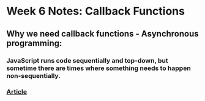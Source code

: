 # Week 6 Notes: Callback Functions

## Why we need callback functions - Asynchronous programming:

### JavaScript runs code sequentially and top-down, but sometime there are times where something needs to happen non-sequentially.

### [Article](https://www.freecodecamp.org/news/javascript-callback-functions-what-are-callbacks-in-js-and-how-to-use-them/)

